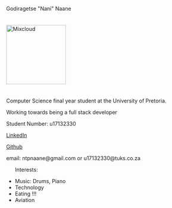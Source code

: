 

<p> Godiragetse "Nani" Naane</p>

<img alt="Mixcloud" src="https://thumbnailer.mixcloud.com/unsafe/160x160/profile/c/5/6/6/0b7f-e6f2-46ee-805f-fcd8f1beeb8e" style="width: 160px; height: 160px; margin: 22.15px 0px;">
<p>Computer Science final year student at the University of Pretoria.

  Working towards being a full stack developer </p>



<p> Student Number: u17132330</p>
<p><a href="https://linkedin.com/in/godiragetse-naane-9b9a8417a" target="_blank">LinkedIn</a></p>
<p><a href="https://github.com/nanitight" target="_blank"> Github</a></p>
<p>email: ntpnaane@gmail.com or u17132330@tuks.co.za</p>
<ul>
  <p>Interests: </p>
  <li> Music: Drums, Piano </li>
  <li> Technology </li>
  <li> Eating !!! </li>
  <li> Aviation </li>

  
 </ul> 
